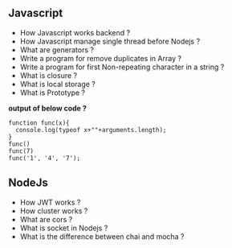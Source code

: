 
Javascript
-----------
* How Javascript works backend ?
* How Javascript manage single thread before Nodejs ?
* What are generators ?
* Write a program for remove duplicates in Array ?
* Write a program for first Non-repeating character in a string ?
* What is closure ?
* What is local storage ?
* What is Prototype ?

<b>output of below code ?</b>
   
    function func(x){
      console.log(typeof x+""+arguments.length);
    }
    func()
    func(7)
    func('1', '4', '7');




NodeJs
-----------
* How JWT works ?
* How cluster works ?
* What are cors ?
* What is socket in Nodejs ?
* What is the difference between chai and mocha ?


